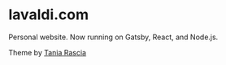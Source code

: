 # lavaldi.com

Personal website. Now running on Gatsby, React, and Node.js.

Theme by [Tania Rascia](https://github.com/taniarascia/taniarascia.com)

